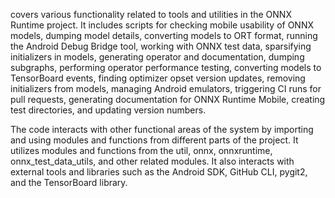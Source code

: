 covers various functionality related to tools and utilities in the ONNX Runtime project. It includes scripts for checking mobile usability of ONNX models, dumping model details, converting models to ORT format, running the Android Debug Bridge tool, working with ONNX test data, sparsifying initializers in models, generating operator and documentation, dumping subgraphs, performing operator performance testing, converting models to TensorBoard events, finding optimizer opset version updates, removing initializers from models, managing Android emulators, triggering CI runs for pull requests, generating documentation for ONNX Runtime Mobile, creating test directories, and updating version numbers.

The code interacts with other functional areas of the system by importing and using modules and functions from different parts of the project. It utilizes modules and functions from the util, onnx, onnxruntime, onnx_test_data_utils, and other related modules. It also interacts with external tools and libraries such as the Android SDK, GitHub CLI, pygit2, and the TensorBoard library.